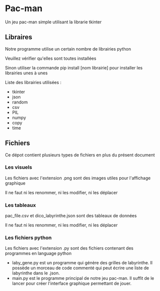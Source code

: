 # Pac-man
Un jeu pac-man simple utilisant la librarie tkinter
## Libraires
Notre programme utilise un certain nombre de librairies python

Veuillez vérifier qu'elles sont toutes installées

Sinon utiliser la commande pip install [nom librairie] pour installer les librairies unes à unes

Liste des librairies utilisées :
 -  tkinter
 -  json
 -  random
 -  csv
 -  PIL
 -  numpy
 -  copy
 -  time
## Fichiers
Ce dépot contient plusieurs types de fichiers en plus du présent document 
### Les visuels
Les fichiers avec l'extension .png sont des images utiles pour l'affichage graphique

Il ne faut ni les renommer, ni les modifier, ni les déplacer
### Les tableaux
pac_file.csv et dico_labyrinthe.json sont des tableaux de données

Il ne faut ni les renommer, ni les modifier, ni les déplacer
### Les fichiers python
Les fichiers avec l'extension .py sont des fichiers contenant des programmes en language python

 - laby_gene.py est un programme qui génère des grilles de labyrinthe. Il possède un morceau de code commenté qui peut écrire une liste de labyrinthe dans le .json.
 - main.py est le programme principal de notre jeu pac-man. Il suffit de le lancer pour créer l'interface graphique permettant de jouer.
